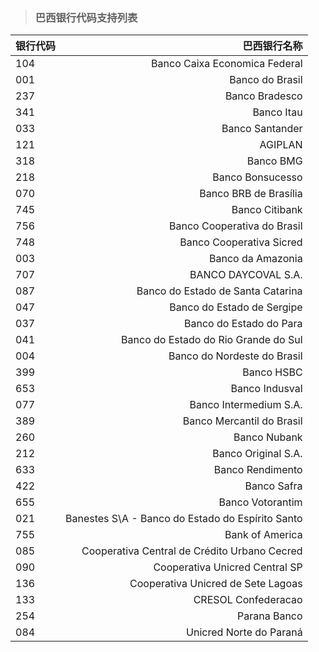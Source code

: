 >### 巴西银行代码支持列表

银行代码 | 巴西银行名称
:--- | ---:
104 | Banco Caixa Economica Federal
001 | Banco do Brasil
237 | Banco Bradesco
341 | Banco Itau
033 | Banco Santander
121 | AGIPLAN
318 | Banco BMG
218 | Banco Bonsucesso
070 | Banco BRB de Brasília
745 | Banco Citibank
756 | Banco Cooperativa do Brasil
748 | Banco Cooperativa Sicred
003 | Banco da Amazonia
707 | BANCO DAYCOVAL S.A.
087 | Banco do Estado de Santa Catarina
047 | Banco do Estado de Sergipe
037 | Banco do Estado do Para
041 | Banco do Estado do Rio Grande do Sul
004 | Banco do Nordeste do Brasil
399 | Banco HSBC
653 | Banco Indusval
077 | Banco Intermedium S.A.
389 | Banco Mercantil do Brasil
260 | Banco Nubank
212 | Banco Original S.A.
633 | Banco Rendimento
422 | Banco Safra
655 | Banco Votorantim
021 | Banestes S\A - Banco do Estado do Espírito Santo
755 | Bank of America
085 | Cooperativa Central de Crédito Urbano Cecred
090 | Cooperativa Unicred Central SP
136 | Cooperativa Unicred de Sete Lagoas
133 | CRESOL Confederacao
254 |  Parana Banco
084 | Unicred Norte do Paraná

